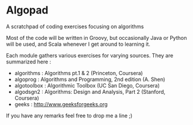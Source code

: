 # Algopad
A scratchpad of coding exercises focusing on algorithms

Most of the code will be written in Groovy, but occasionally Java or Python will be used,
and Scala whenever I get around to learning it.

Each module gathers various exercises for varying sources. They are summarized here :

- algorithms  : Algorithms pt.1 & 2 (Princeton, Coursera)
- algoprog    : Algorithms and Programming, 2nd edition (A. Shen)
- algotoolbox : Algorithmic Toolbox (UC San Diego, Coursera)
- algodsgn2   : Algorithms: Design and Analysis, Part 2 (Stanford, Coursera)
- geeks       : http://www.geeksforgeeks.org

If you have any remarks feel free to drop me a line ;)
